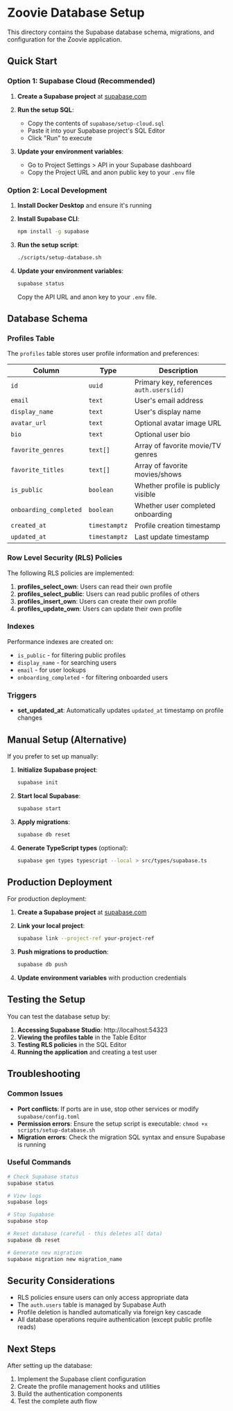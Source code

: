 # Zoovie Database Setup

This directory contains the Supabase database schema, migrations, and configuration for the Zoovie application.

## Quick Start

### Option 1: Supabase Cloud (Recommended)

1. **Create a Supabase project** at [supabase.com](https://supabase.com)

2. **Run the setup SQL**:

   - Copy the contents of `supabase/setup-cloud.sql`
   - Paste it into your Supabase project's SQL Editor
   - Click "Run" to execute

3. **Update your environment variables**:
   - Go to Project Settings > API in your Supabase dashboard
   - Copy the Project URL and anon public key to your `.env` file

### Option 2: Local Development

1. **Install Docker Desktop** and ensure it's running

2. **Install Supabase CLI**:

   ```bash
   npm install -g supabase
   ```

3. **Run the setup script**:

   ```bash
   ./scripts/setup-database.sh
   ```

4. **Update your environment variables**:
   ```bash
   supabase status
   ```
   Copy the API URL and anon key to your `.env` file.

## Database Schema

### Profiles Table

The `profiles` table stores user profile information and preferences:

| Column                 | Type          | Description                              |
| ---------------------- | ------------- | ---------------------------------------- |
| `id`                   | `uuid`        | Primary key, references `auth.users(id)` |
| `email`                | `text`        | User's email address                     |
| `display_name`         | `text`        | User's display name                      |
| `avatar_url`           | `text`        | Optional avatar image URL                |
| `bio`                  | `text`        | Optional user bio                        |
| `favorite_genres`      | `text[]`      | Array of favorite movie/TV genres        |
| `favorite_titles`      | `text[]`      | Array of favorite movies/shows           |
| `is_public`            | `boolean`     | Whether profile is publicly visible      |
| `onboarding_completed` | `boolean`     | Whether user completed onboarding        |
| `created_at`           | `timestamptz` | Profile creation timestamp               |
| `updated_at`           | `timestamptz` | Last update timestamp                    |

### Row Level Security (RLS) Policies

The following RLS policies are implemented:

1. **profiles_select_own**: Users can read their own profile
2. **profiles_select_public**: Users can read public profiles of others
3. **profiles_insert_own**: Users can create their own profile
4. **profiles_update_own**: Users can update their own profile

### Indexes

Performance indexes are created on:

- `is_public` - for filtering public profiles
- `display_name` - for searching users
- `email` - for user lookups
- `onboarding_completed` - for filtering onboarded users

### Triggers

- **set_updated_at**: Automatically updates `updated_at` timestamp on profile changes

## Manual Setup (Alternative)

If you prefer to set up manually:

1. **Initialize Supabase project**:

   ```bash
   supabase init
   ```

2. **Start local Supabase**:

   ```bash
   supabase start
   ```

3. **Apply migrations**:

   ```bash
   supabase db reset
   ```

4. **Generate TypeScript types** (optional):
   ```bash
   supabase gen types typescript --local > src/types/supabase.ts
   ```

## Production Deployment

For production deployment:

1. **Create a Supabase project** at [supabase.com](https://supabase.com)

2. **Link your local project**:

   ```bash
   supabase link --project-ref your-project-ref
   ```

3. **Push migrations to production**:

   ```bash
   supabase db push
   ```

4. **Update environment variables** with production credentials

## Testing the Setup

You can test the database setup by:

1. **Accessing Supabase Studio**: http://localhost:54323
2. **Viewing the profiles table** in the Table Editor
3. **Testing RLS policies** in the SQL Editor
4. **Running the application** and creating a test user

## Troubleshooting

### Common Issues

- **Port conflicts**: If ports are in use, stop other services or modify `supabase/config.toml`
- **Permission errors**: Ensure the setup script is executable: `chmod +x scripts/setup-database.sh`
- **Migration errors**: Check the migration SQL syntax and ensure Supabase is running

### Useful Commands

```bash
# Check Supabase status
supabase status

# View logs
supabase logs

# Stop Supabase
supabase stop

# Reset database (careful - this deletes all data)
supabase db reset

# Generate new migration
supabase migration new migration_name
```

## Security Considerations

- RLS policies ensure users can only access appropriate data
- The `auth.users` table is managed by Supabase Auth
- Profile deletion is handled automatically via foreign key cascade
- All database operations require authentication (except public profile reads)

## Next Steps

After setting up the database:

1. Implement the Supabase client configuration
2. Create the profile management hooks and utilities
3. Build the authentication components
4. Test the complete auth flow

